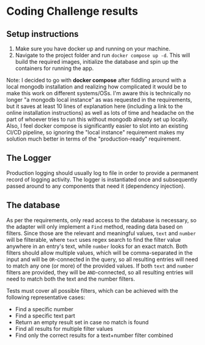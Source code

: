 # Coding Challenge results

## Setup instructions
1. Make sure you have docker up and running on your machine.
2. Navigate to the project folder and run `docker compose up -d`. This will build the required images, initialize the database and spin up the containers for running the app.

Note: I decided to go with **docker compose** after fiddling around with a local mongodb installation and realizing how complicated it would be to make this work on different systems/OSs. I'm aware this is technically no longer "a mongodb local instance" as was requested in the requirements, but it saves at least 10 lines of explanation here (including a link to the online installation instructions) as well as lots of time and headache on the part of whoever tries to run this without mongodb already set up locally. Also, I feel docker compose is significantly easier to slot into an existing CI/CD pipeline, so ignoring the "local instance" requirement makes my solution much better in terms of the "production-ready" requirement.

## The Logger
Production logging should usually log to file in order to provide a permanent record of logging activity. The logger is instantiated once and subsequently passed around to any components that need it (dependency injection).

## The database
As per the requirements, only read access to the database is necessary, so the adapter will only implement a `Find` method, reading data based on filters. Since those are the relevant and meaningful values, `text` and `number` will be filterable, where `text` uses regex search to find the filter value anywhere in an entry's text, while `number` looks for an exact match. Both filters should allow multiple values, which will be comma-separated in the input and will be `OR`-connected in the query, so all resulting entries will need to match any one (or more) of the provided values. If both `text` and `number` filters are provided, they will be `AND`-connected, so all resulting entries will need to match both the text and the number filters.

Tests must cover all possible filters, which can be achieved with the following representative cases:
- Find a specific number
- Find a specific text part
- Return an empty result set in case no match is found
- Find all results for multiple filter values
- Find only the correct results for a text+number filter combined